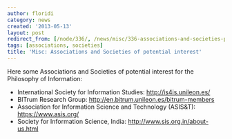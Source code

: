 ```yaml
---
author: floridi
category: news
created: '2013-05-13'
layout: post
redirect_from: [/node/336/, /news/misc/336-associations-and-societies-potential-interest/]
tags: [associations, societies]
title: 'Misc: Associations and Societies of potential interest'
---
```

Here some Associations and Societies of potential interest for the Philosophy
of Information:

  * International Society for Information Studies: http://is4is.unileon.es/
  * BITrum Research Group: http://en.bitrum.unileon.es/bitrum-members
  * Association for Information Science and Technology (ASIS&T): https://www.asis.org/
  * Society for Information Science, India: http://www.sis.org.in/about-us.html

